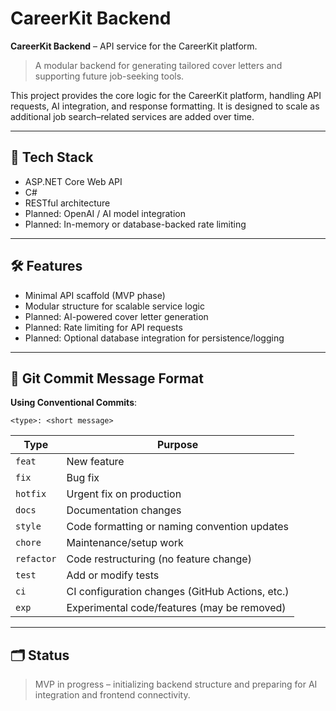 # CareerKit Backend

**CareerKit Backend** – API service for the CareerKit platform.

> A modular backend for generating tailored cover letters and supporting future job-seeking tools.

This project provides the core logic for the CareerKit platform, handling API requests, AI integration, and response formatting. It is designed to scale as additional job search–related services are added over time.

---

## 🚀 Tech Stack

- ASP.NET Core Web API
- C#
- RESTful architecture
- Planned: OpenAI / AI model integration
- Planned: In-memory or database-backed rate limiting

---

## 🛠 Features

- Minimal API scaffold (MVP phase)
- Modular structure for scalable service logic
- Planned: AI-powered cover letter generation
- Planned: Rate limiting for API requests
- Planned: Optional database integration for persistence/logging

---

## 📝 Git Commit Message Format

**Using Conventional Commits**:

`<type>: <short message>`

| Type        | Purpose                                        |
|-------------|------------------------------------------------|
| `feat`      | New feature                                    |
| `fix`       | Bug fix                                        |
| `hotfix`    | Urgent fix on production                       |
| `docs`      | Documentation changes                          |
| `style`     | Code formatting or naming convention updates   |
| `chore`     | Maintenance/setup work                         |
| `refactor`  | Code restructuring (no feature change)         |
| `test`      | Add or modify tests                            |
| `ci`        | CI configuration changes (GitHub Actions, etc.)|
| `exp`       | Experimental code/features (may be removed)    |

---

## 🗂 Status

> MVP in progress – initializing backend structure and preparing for AI integration and frontend connectivity.